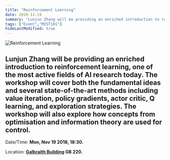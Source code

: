 ```yaml
---
title: "Reinforcement Learning"
date: 2018-11-19
summary: "Lunjun Zhang will be providing an enriched introduction to reinforcement learning, one of the most active fields of AI research today. The workshop will cover both the fundamental ideas and several state-of-the-art methods including value iteration, policy gradients, actor critic, Q learning, and exploration strategies. The workshop will also explore how concepts from optimisation and information theory are used for control."
tags: ["Event","MIST101"]
hideLastModified: true
---
```


![Reinforcement Learning](https://drive.google.com/u/0/uc?id=1vLkYN0xR9y7KH0dOcyTmAuB_gXC3JrKa)

Lunjun Zhang will be providing an enriched introduction to reinforcement learning, one of the most active fields of AI research today. The workshop will cover both the fundamental ideas and several state-of-the-art methods including value iteration, policy gradients, actor critic, Q learning, and exploration strategies. The workshop will also explore how concepts from optimisation and information theory are used for control.
---
Date/Time: **Mon, Nov 19 2018, 18:30.**

Location: **[Galbraith Building](http://map.utoronto.ca/utsg/building/070) GB 220.**
